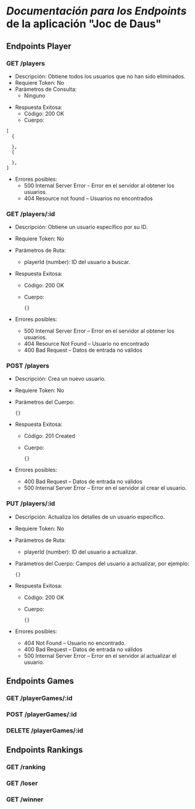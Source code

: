 # *Documentación para los Endpoints* de la aplicación "Joc de Daus"

## Endpoints Player

### GET /players

* Descripción: Obtiene todos los usuarios que no han sido eliminados.
* Requiere Token: No
* Parámetros de Consulta:
  - Ninguno

- Respuesta Exitosa:
  - Código: 200 OK
  - Cuerpo:

```
[
  {
  
  },
  {

  },
]
```

* Errores posibles:
  * 500 Internal Server Error – Error en el servidor al obtener los usuarios.
  * 404 Resource not found – Usuarios no encontrados

### GET /players/:id

* Descripción: Obtiene un usuario específico por su ID.
* Requiere Token: No
* Parámetros de Ruta:

  * playerId (number): ID del usuario a buscar.
* Respuesta Exitosa:

  * Código: 200 OK
  * Cuerpo:

    ```
    {}
    ```
* Errores posibles:

  * 500 Internal Server Error – Error en el servidor al obtener los usuarios.
  * 404 Resource Not Found – Usuario no encontrado
  * 400 Bad Request – Datos de entrada no válidos

### POST /players

* Descripción: Crea un nuevo usuario.
* Requiere Token: No
* Parámetros del Cuerpo:

  ```
  {}
  ```
* Respuesta Exitosa:

  * Código: 201 Created
  * Cuerpo:

    ```
    {}
    ```
* Errores posibles:

  * 400 Bad Request – Datos de entrada no válidos
  * 500 Internal Server Error – Error en el servidor al crear el usuario.

### PUT /players/:id

* Descripción: Actualiza los detalles de un usuario específico.
* Requiere Token: No
* Parámetros de Ruta:

  * playerId (number): ID del usuario a actualizar.
* Parámetros del Cuerpo: Campos del usuario a actualizar, por ejemplo:

  ```
  {}
  ```
* Respuesta Exitosa:

  * Código: 200 OK
  * Cuerpo:

    ```
    {}
    ```
* Errores posibles:

  * 404 Not Found – Usuario no encontrado.
  * 400 Bad Request – Datos de entrada no válidos
  * 500 Internal Server Error – Error en el servidor al actualizar el usuario.

## Endpoints Games

### GET /playerGames/:id

### POST /playerGames/:id

### DELETE /playerGames/:id

## Endpoints Rankings

### GET /ranking

### GET /loser

### GET /winner
